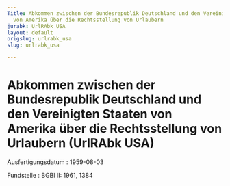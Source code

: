 ```yaml
---
Title: Abkommen zwischen der Bundesrepublik Deutschland und den Vereinigten Staaten
  von Amerika über die Rechtsstellung von Urlaubern
jurabk: UrlRAbk USA
layout: default
origslug: urlrabk_usa
slug: urlrabk_usa

---
```


# Abkommen zwischen der Bundesrepublik Deutschland und den Vereinigten Staaten von Amerika über die Rechtsstellung von Urlaubern (UrlRAbk USA)

Ausfertigungsdatum
:   1959-08-03

Fundstelle
:   BGBl II: 1961, 1384

